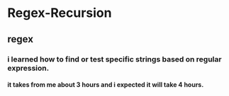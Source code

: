 # Regex-Recursion
## regex
### i learned how to find or test specific strings based on regular expression.
#### it takes from me about 3 hours and i expected it will take 4 hours.
